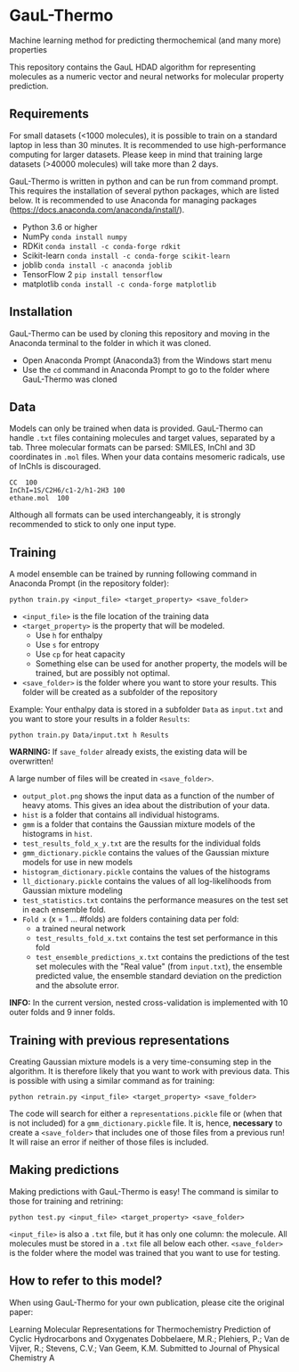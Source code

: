 # GauL-Thermo
Machine learning method for predicting thermochemical (and many more) properties

This repository contains the GauL HDAD algorithm for representing molecules as a numeric vector and neural networks for molecular property prediction.

## Requirements
For small datasets (<1000 molecules), it is possible to train on a standard laptop in less than 30 minutes. It is recommended to use high-performance computing for larger datasets. Please keep in mind that training large datasets (>40000 molecules) will take more than 2 days.

GauL-Thermo is written in python and can be run from command prompt. This requires the installation of several python packages, which are listed below. It is recommended to use Anaconda for managing packages (https://docs.anaconda.com/anaconda/install/).
* Python 3.6 or higher
* NumPy         `conda install numpy`
* RDKit         `conda install -c conda-forge rdkit`
* Scikit-learn  `conda install -c conda-forge scikit-learn`
* joblib        `conda install -c anaconda joblib`
* TensorFlow 2  `pip install tensorflow`
* matplotlib    `conda install -c conda-forge matplotlib`

## Installation
GauL-Thermo can be used by cloning this repository and moving in the Anaconda terminal to the folder in which it was cloned.
* Open Anaconda Prompt (Anaconda3) from the Windows start menu
* Use the `cd` command in Anaconda Prompt to go to the folder where GauL-Thermo was cloned

## Data
Models can only be trained when data is provided. GauL-Thermo can handle `.txt` files containing molecules and target values, separated by a tab.
Three molecular formats can be parsed: SMILES, InChI and 3D coordinates in `.mol` files. When your data contains mesomeric radicals, use of InChIs is discouraged.

```
CC  100
InChI=1S/C2H6/c1-2/h1-2H3 100
ethane.mol  100

```

Although all formats can be used interchangeably, it is strongly recommended to stick to only one input type.

## Training
A model ensemble can be trained by running following command in Anaconda Prompt (in the repository folder):
```
python train.py <input_file> <target_property> <save_folder>
```
* `<input_file>` is the file location of the training data
* `<target_property>` is the property that will be modeled. 
  * Use `h` for enthalpy
  * Use `s` for entropy
  * Use `cp` for heat capacity
  * Something else can be used for another property, the models will be trained, but are possibly not optimal.
* `<save_folder>` is the folder where you want to store your results. This folder will be created as a subfolder of the repository

Example: Your enthalpy data is stored in a subfolder `Data` as `input.txt` and you want to store your results in a folder `Results`:
```
python train.py Data/input.txt h Results
```

**WARNING:** If `save_folder` already exists, the existing data will be overwritten!

A large number of files will be created in `<save_folder>`. 
* `output_plot.png` shows the input data as a function of the number of heavy atoms. This gives an idea about the distribution of your data.
* `hist` is a folder that contains all individual histograms.
* `gmm` is a folder that contains the Gaussian mixture models of the histograms in `hist`.
* `test_results_fold_x_y.txt` are the results for the individual folds
* `gmm_dictionary.pickle` contains the values of the Gaussian mixture models for use in new models
* `histogram_dictionary.pickle` contains the values of the histograms
* `ll_dictionary.pickle` contains the values of all log-likelihoods from Gaussian mixture modeling
* `test_statistics.txt` contains the performance measures on the test set in each ensemble fold.
* `Fold x` (x = 1 ... #folds) are folders containing data per fold:
  * a trained neural network
  * `test_results_fold_x.txt` contains the test set performance in this fold
  * `test_ensemble_predictions_x.txt` contains the predictions of the test set molecules with the "Real value" (from `input.txt`), the ensemble predicted value, the ensemble standard deviation on the prediction and the absolute error.
  
**INFO:** In the current version, nested cross-validation is implemented with 10 outer folds and 9 inner folds.

## Training with previous representations
Creating Gaussian mixture models is a very time-consuming step in the algorithm. It is therefore likely that you want to work with previous data. This is possible with using a similar command as for training:
```
python retrain.py <input_file> <target_property> <save_folder>
```
The code will search for either a `representations.pickle` file or (when that is not included) for a `gmm_dictionary.pickle` file. It is, hence, **necessary** to create a `<save_folder>` that includes one of those files from a previous run! It will raise an error if neither of those files is included.

## Making predictions
Making predictions with GauL-Thermo is easy! The command is similar to those for training and retrining:
```
python test.py <input_file> <target_property> <save_folder>
```
`<input_file>` is also a `.txt` file, but it has only one column: the molecule. All molecules must be stored in a `.txt` file all below each other.
`<save_folder>` is the folder where the model was trained that you want to use for testing.

## How to refer to this model?
When using GauL-Thermo for your own publication, please cite the original paper:

Learning Molecular Representations for Thermochemistry Prediction of Cyclic Hydrocarbons and Oxygenates
Dobbelaere, M.R.; Plehiers, P.; Van de Vijver, R.;  Stevens, C.V.; Van Geem, K.M.
Submitted to Journal of Physical Chemistry A
